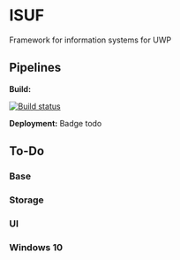 # ISUF
Framework for information systems for UWP

## Pipelines
**Build:**

[![Build status](https://goid.visualstudio.com/ISUF/_apis/build/status/ISUF%20-%20VSO%20Build)](https://goid.visualstudio.com/ISUF/_build/latest?definitionId=11)


**Deployment:** Badge todo

## To-Do
### Base

### Storage

### UI

### Windows 10
 
